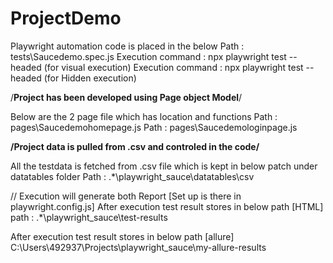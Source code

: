 # ProjectDemo
Playwright automation code is placed in the below
Path : tests\Saucedemo.spec.js
Execution command : npx playwright test --headed (for visual execution)
Execution command : npx playwright test --headed (for Hidden execution)

/**Project has been developed using Page object Model**/

Below are the 2 page file which has location and functions
Path : pages\Saucedemohomepage.js
Path : pages\Saucedemologinpage.js

**/**Project data is pulled from .csv and controled in the code**/**

All the testdata is fetched from .csv file which is kept in below patch under datatables folder
 Path : .*\playwright_sauce\datatables\csv

// Execution will generate both Report [Set up is there in playwright.config.js]
After execution test result stores in below path [HTML]
 path : .*\playwright_sauce\test-results
 
After execution test result stores in below path [allure]
 C:\Users\492937\Projects\playwright_sauce\my-allure-results
